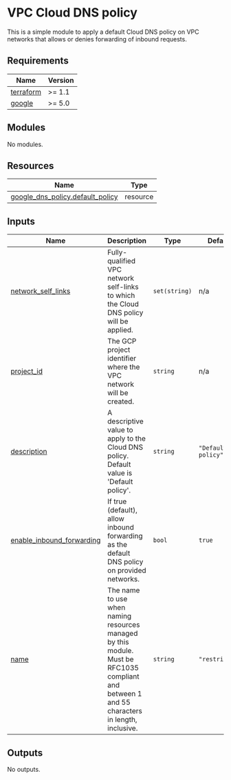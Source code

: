 # VPC Cloud DNS policy

This is a simple module to apply a default Cloud DNS policy on VPC networks that allows or denies forwarding of inbound
requests.



<!-- markdownlint-disable MD033 MD034-->
<!-- BEGIN_TF_DOCS -->
## Requirements

| Name | Version |
|------|---------|
| <a name="requirement_terraform"></a> [terraform](#requirement\_terraform) | >= 1.1 |
| <a name="requirement_google"></a> [google](#requirement\_google) | >= 5.0 |

## Modules

No modules.

## Resources

| Name | Type |
|------|------|
| [google_dns_policy.default_policy](https://registry.terraform.io/providers/hashicorp/google/latest/docs/resources/dns_policy) | resource |

## Inputs

| Name | Description | Type | Default | Required |
|------|-------------|------|---------|:--------:|
| <a name="input_network_self_links"></a> [network\_self\_links](#input\_network\_self\_links) | Fully-qualified VPC network self-links to which the Cloud DNS policy will be applied. | `set(string)` | n/a | yes |
| <a name="input_project_id"></a> [project\_id](#input\_project\_id) | The GCP project identifier where the VPC network will be created. | `string` | n/a | yes |
| <a name="input_description"></a> [description](#input\_description) | A descriptive value to apply to the Cloud DNS policy. Default value is 'Default policy'. | `string` | `"Default policy"` | no |
| <a name="input_enable_inbound_forwarding"></a> [enable\_inbound\_forwarding](#input\_enable\_inbound\_forwarding) | If true (default), allow inbound forwarding as the default DNS policy on provided networks. | `bool` | `true` | no |
| <a name="input_name"></a> [name](#input\_name) | The name to use when naming resources managed by this module. Must be RFC1035<br/>compliant and between 1 and 55 characters in length, inclusive. | `string` | `"restricted"` | no |

## Outputs

No outputs.
<!-- END_TF_DOCS -->
<!-- markdownlint-enable MD033 MD034 -->
